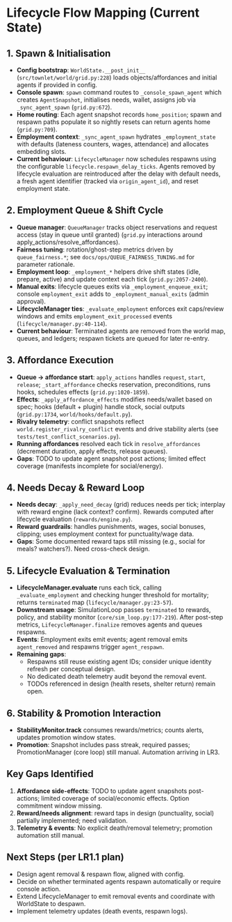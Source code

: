 # Lifecycle Flow Mapping (Current State)

## 1. Spawn & Initialisation
- **Config bootstrap**: `WorldState.__post_init__` (`src/townlet/world/grid.py:228`) loads objects/affordances and initial agents if provided in config.
- **Console spawn**: `spawn` command routes to `_console_spawn_agent` which creates `AgentSnapshot`, initialises needs, wallet, assigns job via `_sync_agent_spawn` (`grid.py:672`).
- **Home routing**: Each agent snapshot records `home_position`; spawn and respawn paths populate it so nightly resets can return agents home (`grid.py:709`).
- **Employment context**: `_sync_agent_spawn` hydrates `_employment_state` with defaults (lateness counters, wages, attendance) and allocates embedding slots.
- **Current behaviour**: `LifecycleManager` now schedules respawns using the configurable
  `lifecycle.respawn_delay_ticks`. Agents removed by lifecycle evaluation are reintroduced after
  the delay with default needs, a fresh agent identifier (tracked via `origin_agent_id`), and reset employment state.

## 2. Employment Queue & Shift Cycle
- **Queue manager**: `QueueManager` tracks object reservations and request access (stay in queue until granted) (`grid.py` interactions around apply_actions/resolve_affordances).
- **Fairness tuning**: rotation/ghost-step metrics driven by `queue_fairness.*`; see `docs/ops/QUEUE_FAIRNESS_TUNING.md` for parameter rationale.
- **Employment loop**: `_employment_*` helpers drive shift states (idle, prepare, active) and update context each tick (`grid.py:2057-2400`).
- **Manual exits**: lifecycle queues exits via `_employment_enqueue_exit`; console `employment_exit` adds to `_employment_manual_exits` (admin approval).
- **LifecycleManager ties**: `_evaluate_employment` enforces exit caps/review windows and emits `employment_exit_processed` events (`lifecycle/manager.py:40-114`).
- **Current behaviour**: Terminated agents are removed from the world map, queues, and ledgers;
  respawn tickets are queued for later re-entry.

## 3. Affordance Execution
- **Queue → affordance start**: `apply_actions` handles `request`, `start`, `release`; `_start_affordance` checks reservation, preconditions, runs hooks, schedules effects (`grid.py:1020-1859`).
- **Effects**: `_apply_affordance_effects` modifies needs/wallet based on spec; hooks (default + plugin) handle stock, social outputs (`grid.py:1734`, `world/hooks/default.py`).
- **Rivalry telemetry**: conflict snapshots reflect `world.register_rivalry_conflict` events and drive stability alerts (see `tests/test_conflict_scenarios.py`).
- **Running affordances** resolved each tick in `resolve_affordances` (decrement duration, apply effects, release queues).
- **Gaps**: TODO to update agent snapshot post actions; limited effect coverage (manifests incomplete for social/energy).

## 4. Needs Decay & Reward Loop
- **Needs decay**: `_apply_need_decay` (grid) reduces needs per tick; interplay with reward engine (lack context? confirm). Rewards computed after lifecycle evaluation (`rewards/engine.py`).
- **Reward guardrails**: handles punishments, wages, social bonuses, clipping; uses employment context for punctuality/wage data.
- **Gaps**: Some documented reward taps still missing (e.g., social for meals? watchers?). Need cross-check design.

## 5. Lifecycle Evaluation & Termination
- **LifecycleManager.evaluate** runs each tick, calling `_evaluate_employment` and checking hunger threshold for mortality; returns `terminated` map (`lifecycle/manager.py:23-57`).
- **Downstream usage**: SimulationLoop passes `terminated` to rewards, policy, and stability monitor (`core/sim_loop.py:177-219`). After post-step metrics, `LifecycleManager.finalize` removes agents and queues respawns.
- **Events**: Employment exits emit events; agent removal emits `agent_removed` and respawns trigger `agent_respawn`.
- **Remaining gaps**:
  - Respawns still reuse existing agent IDs; consider unique identity refresh per conceptual design.
  - No dedicated death telemetry audit beyond the removal event.
  - TODOs referenced in design (health resets, shelter return) remain open.

## 6. Stability & Promotion Interaction
- **StabilityMonitor.track** consumes rewards/metrics; counts alerts, updates promotion window states.
- **Promotion**: Snapshot includes pass streak, required passes; PromotionManager (core loop) still manual. Automation arriving in LR3.

## Key Gaps Identified
1. **Affordance side-effects**: TODO to update agent snapshots post-actions; limited coverage of social/economic effects. Option commitment window missing.
2. **Reward/needs alignment**: reward taps in design (punctuality, social) partially implemented; need validation.
3. **Telemetry & events**: No explicit death/removal telemetry; promotion automation still manual.

## Next Steps (per LR1.1 plan)
- Design agent removal & respawn flow, aligned with config.
- Decide on whether terminated agents respawn automatically or require console action.
- Extend LifecycleManager to emit removal events and coordinate with WorldState to despawn.
- Implement telemetry updates (death events, respawn logs).
